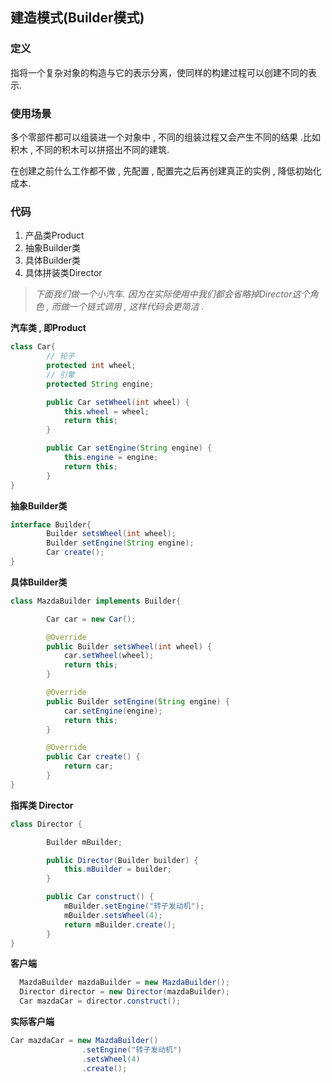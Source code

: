 ## 建造模式(Builder模式)

### 定义

指将一个复杂对象的构造与它的表示分离，使同样的构建过程可以创建不同的表示.

### 使用场景

多个零部件都可以组装进一个对象中 ,  不同的组装过程又会产生不同的结果 .比如积木 , 不同的积木可以拼搭出不同的建筑.

在创建之前什么工作都不做 , 先配置 , 配置完之后再创建真正的实例 , 降低初始化成本.

### 代码

1. 产品类Product
2. 抽象Builder类
3. 具体Builder类
4. 具体拼装类Director

> *下面我们做一个小汽车. 因为在实际使用中我们都会省略掉Director这个角色 , 而做一个链式调用 , 这样代码会更简洁 .*

**汽车类 , 即Product**

```java
class Car{
        // 轮子
        protected int wheel;
        // 引擎
        protected String engine;

        public Car setWheel(int wheel) {
            this.wheel = wheel;
            return this;
        }

        public Car setEngine(String engine) {
            this.engine = engine;
            return this;
        }
}
```

**抽象Builder类**

```java
interface Builder{
        Builder setsWheel(int wheel);
        Builder setEngine(String engine);
        Car create();
}
```

**具体Builder类**

```java
class MazdaBuilder implements Builder{

        Car car = new Car();

        @Override
        public Builder setsWheel(int wheel) {
            car.setWheel(wheel);
            return this;
        }

        @Override
        public Builder setEngine(String engine) {
            car.setEngine(engine);
            return this;
        }

        @Override
        public Car create() {
            return car;
        }
}
```

**指挥类 Director**

```java
class Director {

        Builder mBuilder;

        public Director(Builder builder) {
            this.mBuilder = builder;
        }

        public Car construct() {
            mBuilder.setEngine("转子发动机");
            mBuilder.setsWheel(4);
            return mBuilder.create();
        }
}
```

**客户端**

```java
  MazdaBuilder mazdaBuilder = new MazdaBuilder();
  Director director = new Director(mazdaBuilder);
  Car mazdaCar = director.construct();
```

**实际客户端**

```java
Car mazdaCar = new MazdaBuilder()
                .setEngine("转子发动机")
                .setsWheel(4)
                .create();
```

